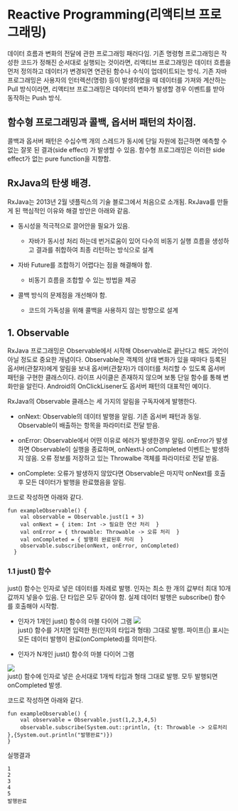 # Reactive Programming(리액티브 프로그래밍)

데이터 흐름과 변화의 전달에 관한 프로그래밍 패러다임.
기존 명령형 프로그래밍은 작성한 코드가 정해진 순서대로 실행되는 것이라면, 리액티브 프로그래밍은 데이터 흐름을 먼저 정의하고 데이터가 변경되면 연관된 함수나 수식이 업데이트되는 방식.
기존 자바 프로그래밍은 사용자의 인터렉션(명령) 등이 발생하였을 때 데이터를 가져와 계산하는 Pull 방식이라면, 리액티브 프로그래밍은 데이터의 변화가 발생할 경우 이벤트를 받아 동작하는 Push 방식.

## 함수형 프로그래밍과 콜백, 옵서버 패턴의 차이점.

콜백과 옵서버 패턴은 수십수백 개의 스레드가 동시에 단일 자원에 접근하면 예측할 수 없는 잘못 된 결과(side effect) 가 발생할 수 있음.
함수형 프로그래밍은 이러한 side effect가 없는 pure function을 지향함.

## RxJava의 탄생 배경.

RxJava는 2013년 2월 넷플릭스의 기술 블로그에서 처음으로 소개됨. RxJava를 만들게 된 핵심적인 이유와 해결 방안은 아래와 같음.
* 동시성을 적극적으로 끌어안을 필요가 있음.
  * 자바가 동시성 처리 하는데 번거로움이 있어 다수의 비동기 실행 흐름을 생성하고 결과를 취합하여 최종 리턴하는 방식으로 설계

* 자바 Future를 조합하기 어렵다는 점을 해결해야 함.
  * 비동기 흐름을 조합할 수 있는 방법을 제공

* 콜백 방식의 문제점을 개선해야 함.
  * 코드의 가독성을 위해 콜백을 사용하지 않는 방향으로 설계

## 1. Observable

RxJava 프로그래밍은 Observable에서 시작해 Observable로 끝난다고 해도 과언이 아닐 정도로 중요한 개념이다.
Observable은 객체의 상태 변화가 있을 때마다 등록된 옵서버(관찰자)에게 알림을 보내 옵서버(관찰자)가 데이터를 처리할 수 있도록 옵서버 패턴을 구현한 클래스이다.
라이프 사이클은 존재하지 않으며 보통 단일 함수를 통해 변화만을 알린다. Android의 OnClickLisener도 옵서버 패턴의 대표적인 예이다.

RxJava의 Observable 클래스는 세 가지의 알림을 구독자에게 발행한다.

* onNext: Observable의 데이터 발행을 알림. 기존 옵서버 패턴과 동일. Observable이 배출하는 항목을 파라미터로 전달 받음.

* onError: Observable에서 어떤 이유로 에러가 발생한경우 알림. onError가 발생하면 Observable이 실행을 종료하며, onNext나 onCompleted 이벤트는 발생하지 않음. 오류 정보를 저장하고 있는 Throwalbe 객체를 파라미터로 전달 받음.

* onComplete: 오류가 발생하지 않았다면 Observable은 마지막 onNext를 호출후 모든 데이터가 발행을 완료했음을 알림.

코드로 작성하면 아래와 같다.

<pre><code>fun exampleObservable() {
    val observable = Observable.just(1 + 3)
    val onNext = { item: Int -> 필요한 연산 처리  }
    val onError = { throwable: Throwable -> 오류 처리  }
    val onCompleted = { 발행히 완료된후 처리  }
    observable.subscribe(onNext, onError, onCompleted)
  }
</code></pre>

### 1.1 just() 함수

just() 함수는 인자로 넣은 데이터를 차례로 발행. 인자는 최소 한 개의 값부터 최대 10개 값까지 넣을수 있음. 단 타입은 모두 같아야 함. 실제 데이터 발행은 subscribe() 함수를 호출해야 시작함.

* 인자가 1개인 just() 함수의 마블 다이어 그램
<img src="https://raw.githubusercontent.com/wiki/ReactiveX/RxJava/images/rx-operators/just.item.png"></img><br/>
just() 함수를 거치면 입력한 원(인자의 타입과 형태) 그대로 발행. 파이프(|) 표시는 모든 데이터 발행이 완료(onCompleted)를 의미한다.

* 인자가 N개인 just() 함수의 마블 다이어 그램

<img src="https://raw.githubusercontent.com/wiki/ReactiveX/RxJava/images/rx-operators/just.5.png"></img><br/>
just() 함수에 인자로 넣은 순서대로 1개씩 타입과 형태 그대로 발행. 모두 발행되면 onCompleted 발생.

코드로 작성하면 아래와 같다.

<pre><code>fun exampleObservable() {
    val observable = Observable.just(1,2,3,4,5)
    observable.subscribe(System.out::println, {t: Throwable -> 오류처리 },{System.out.println("발행완료")})
}
</code></pre>

실행결과
<pre><code>1
2
3
4
5
발행완료
</code></pre>
